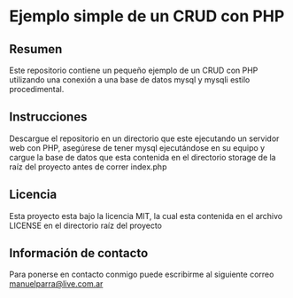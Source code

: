 # Ejemplo simple de un CRUD con PHP

## Resumen
Este repositorio contiene un pequeño ejemplo de un CRUD con PHP utilizando una conexión a una base de datos mysql y mysqli estilo procedimental.

## Instrucciones
Descargue el repositorio en un directorio que este ejecutando un servidor web con PHP, asegúrese de tener mysql ejecutándose en su equipo y cargue la base de datos que esta contenida en el directorio storage de la raíz del proyecto antes de correr index.php

## Licencia
Esta proyecto esta bajo la licencia MIT, la cual esta contenida en el archivo LICENSE en el directorio raíz del proyecto

## Información de contacto
Para ponerse en contacto conmigo puede escribirme al siguiente correo [manuelparra@live.com.ar](mailto:manuelparra@live.com.ar)
